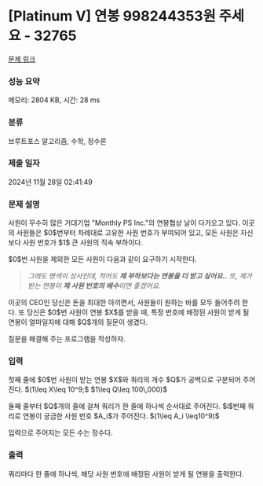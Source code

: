 # [Platinum V] 연봉 998244353원 주세요 - 32765 

[문제 링크](https://www.acmicpc.net/problem/32765) 

### 성능 요약

메모리: 2804 KB, 시간: 28 ms

### 분류

브루트포스 알고리즘, 수학, 정수론

### 제출 일자

2024년 11월 28일 02:41:49

### 문제 설명

<p>사원이 무수히 많은 거대기업 "Monthly PS Inc."의 연봉협상 날이 다가오고 있다. 이곳의 사원들은 $0$번부터 차례대로 고유한 사원 번호가 부여되어 있고, 모든 사원은 자신보다 사원 번호가 $1$ 큰 사원의 직속 부하이다.</p>

<p>$0$번 사원을 제외한 모든 사원이 다음과 같이 요구하기 시작한다.</p>

<blockquote>
<p><em>그래도 명색이 상사인데, 적어도 <strong>제 부하보다는 연봉을 더 받고 싶어요..</strong> 또, 제가 받는 연봉이 <strong>제 사원 번호의 배수</strong>이면 좋겠어요.</em></p>
</blockquote>

<p>이곳의 CEO인 당신은 돈을 최대한 아끼면서, 사원들이 원하는 바를 모두 들어주려 한다. 또 당신은 $0$번 사원이 연봉 $X$를 받을 때, 특정 번호에 배정된 사원이 받게 될 연봉이 얼마일지에 대해 $Q$개의 질문이 생겼다.</p>

<p>질문을 해결해 주는 프로그램을 작성하자.</p>

### 입력 

 <p>첫째 줄에 $0$번 사원이 받는 연봉 $X$와 쿼리의 개수 $Q$가 공백으로 구분되어 주어진다. $(1\leq X\leq 10^9;$ $1\leq Q\leq 100\,000)$</p>

<p>둘째 줄부터 $Q$개의 줄에 걸쳐 쿼리가 한 줄에 하나씩 순서대로 주어진다. $i$번째 쿼리로 연봉이 궁금한 사원 번호 $A_i$가 주어진다. $(1\leq A_i \leq10^9)$</p>

<p>입력으로 주어지는 모든 수는 정수다.</p>

### 출력 

 <p>쿼리마다 한 줄에 하나씩, 해당 사원 번호에 배정된 사원이 받게 될 연봉을 출력한다.</p>

